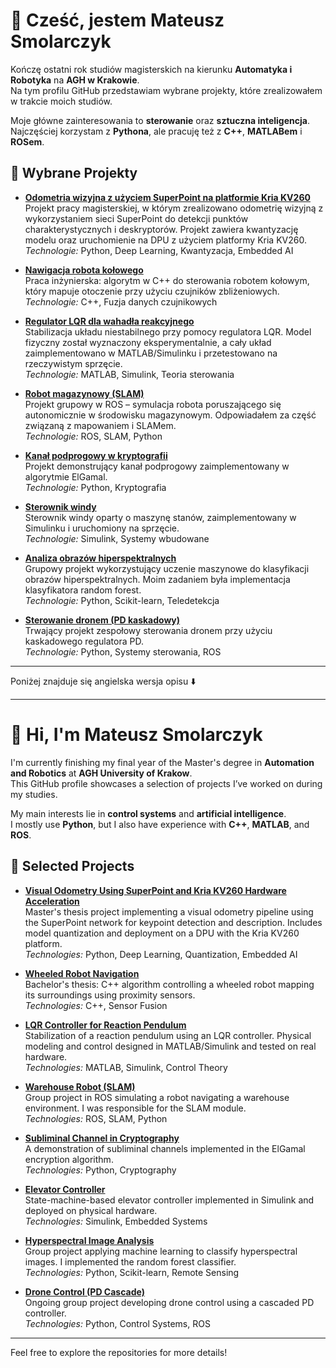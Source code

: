 # 👋 Cześć, jestem Mateusz Smolarczyk

Kończę ostatni rok studiów magisterskich na kierunku **Automatyka i Robotyka** na **AGH w Krakowie**.  
Na tym profilu GitHub przedstawiam wybrane projekty, które zrealizowałem w trakcie moich studiów.

Moje główne zainteresowania to **sterowanie** oraz **sztuczna inteligencja**.  
Najczęściej korzystam z **Pythona**, ale pracuję też z **C++**, **MATLABem** i **ROSem**.

## 🚀 Wybrane Projekty

- **[Odometria wizyjna z użyciem SuperPoint na platformie Kria KV260](https://github.com/Mateusz-Smolarczyk-AGH/SuperPoint)**  
  Projekt pracy magisterskiej, w którym zrealizowano odometrię wizyjną z wykorzystaniem sieci SuperPoint do detekcji punktów charakterystycznych i deskryptorów. Projekt zawiera kwantyzację modelu oraz uruchomienie na DPU z użyciem platformy Kria KV260.  
  *Technologie:* Python, Deep Learning, Kwantyzacja, Embedded AI

- **[Nawigacja robota kołowego](https://github.com/Mateusz-Smolarczyk-AGH/Nawigacja-robota)**  
  Praca inżynierska: algorytm w C++ do sterowania robotem kołowym, który mapuje otoczenie przy użyciu czujników zbliżeniowych.  
  *Technologie:* C++, Fuzja danych czujnikowych

- **[Regulator LQR dla wahadła reakcyjnego](https://github.com/Mateusz-Smolarczyk-AGH/Lab_problem)**  
  Stabilizacja układu niestabilnego przy pomocy regulatora LQR. Model fizyczny został wyznaczony eksperymentalnie, a cały układ zaimplementowano w MATLAB/Simulinku i przetestowano na rzeczywistym sprzęcie.  
  *Technologie:* MATLAB, Simulink, Teoria sterowania

- **[Robot magazynowy (SLAM)](https://github.com/Baey/robo-warehouse)**  
  Projekt grupowy w ROS – symulacja robota poruszającego się autonomicznie w środowisku magazynowym. Odpowiadałem za część związaną z mapowaniem i SLAMem.  
  *Technologie:* ROS, SLAM, Python

- **[Kanał podprogowy w kryptografii](https://github.com/Mateusz-Smolarczyk-AGH/Subliminal_channel)**  
  Projekt demonstrujący kanał podprogowy zaimplementowany w algorytmie ElGamal.  
  *Technologie:* Python, Kryptografia

- **[Sterownik windy](https://github.com/Mateusz-Smolarczyk-AGH/Winda)**  
  Sterownik windy oparty o maszynę stanów, zaimplementowany w Simulinku i uruchomiony na sprzęcie.  
  *Technologie:* Simulink, Systemy wbudowane

- **[Analiza obrazów hiperspektralnych](https://github.com/Mateusz-Smolarczyk-AGH/Hyperspectral_images_analize/tree/mateo/random_forest)**  
  Grupowy projekt wykorzystujący uczenie maszynowe do klasyfikacji obrazów hiperspektralnych. Moim zadaniem była implementacja klasyfikatora random forest.  
  *Technologie:* Python, Scikit-learn, Teledetekcja

- **[Sterowanie dronem (PD kaskadowy)](https://github.com/Makelek00/uav-rotor-control_PID)**  
  Trwający projekt zespołowy sterowania dronem przy użyciu kaskadowego regulatora PD.  
  *Technologie:* Python, Systemy sterowania, ROS

---

Poniżej znajduje się angielska wersja opisu ⬇️

---

# 👋 Hi, I'm Mateusz Smolarczyk

I'm currently finishing my final year of the Master's degree in **Automation and Robotics** at **AGH University of Krakow**.  
This GitHub profile showcases a selection of projects I’ve worked on during my studies.

My main interests lie in **control systems** and **artificial intelligence**.  
I mostly use **Python**, but I also have experience with **C++**, **MATLAB**, and **ROS**.

## 🚀 Selected Projects

- **[Visual Odometry Using SuperPoint and Kria KV260 Hardware Acceleration](https://github.com/Mateusz-Smolarczyk-AGH/SuperPoint)**  
  Master's thesis project implementing a visual odometry pipeline using the SuperPoint network for keypoint detection and description. Includes model quantization and deployment on a DPU with the Kria KV260 platform.  
  *Technologies:* Python, Deep Learning, Quantization, Embedded AI

- **[Wheeled Robot Navigation](https://github.com/Mateusz-Smolarczyk-AGH/Nawigacja-robota)**  
  Bachelor's thesis: C++ algorithm controlling a wheeled robot mapping its surroundings using proximity sensors.  
  *Technologies:* C++, Sensor Fusion

- **[LQR Controller for Reaction Pendulum](https://github.com/Mateusz-Smolarczyk-AGH/Lab_problem)**  
  Stabilization of a reaction pendulum using an LQR controller. Physical modeling and control designed in MATLAB/Simulink and tested on real hardware.  
  *Technologies:* MATLAB, Simulink, Control Theory

- **[Warehouse Robot (SLAM)](https://github.com/Baey/robo-warehouse)**  
  Group project in ROS simulating a robot navigating a warehouse environment. I was responsible for the SLAM module.  
  *Technologies:* ROS, SLAM, Python

- **[Subliminal Channel in Cryptography](https://github.com/Mateusz-Smolarczyk-AGH/Subliminal_channel)**  
  A demonstration of subliminal channels implemented in the ElGamal encryption algorithm.  
  *Technologies:* Python, Cryptography

- **[Elevator Controller](https://github.com/Mateusz-Smolarczyk-AGH/Winda)**  
  State-machine-based elevator controller implemented in Simulink and deployed on physical hardware.  
  *Technologies:* Simulink, Embedded Systems

- **[Hyperspectral Image Analysis](https://github.com/Mateusz-Smolarczyk-AGH/Hyperspectral_images_analize)**  
  Group project applying machine learning to classify hyperspectral images. I implemented the random forest classifier.  
  *Technologies:* Python, Scikit-learn, Remote Sensing

- **[Drone Control (PD Cascade)](https://github.com/Makelek00/uav-rotor-control_PID)**  
  Ongoing group project developing drone control using a cascaded PD controller.  
  *Technologies:* Python, Control Systems, ROS

---

Feel free to explore the repositories for more details!
